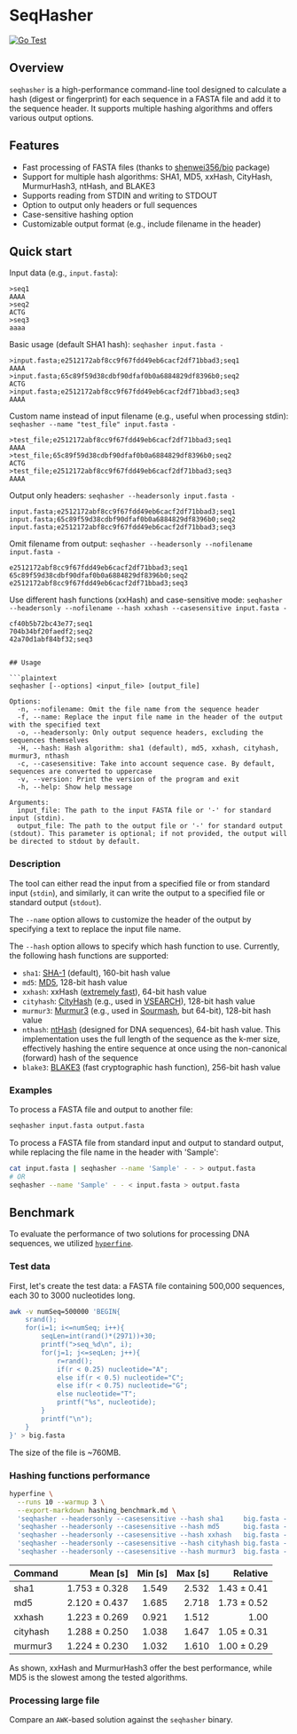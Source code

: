 # SeqHasher

[![Go Test](https://github.com/vmikk/seqhasher/actions/workflows/go-test.yml/badge.svg)](https://github.com/vmikk/seqhasher/actions/workflows/go-test.yml)

## Overview
`seqhasher` is a high-performance command-line tool designed to calculate a hash (digest or fingerprint) for each sequence in a FASTA file and add it to the sequence header. It supports multiple hashing algorithms and offers various output options.

## Features

- Fast processing of FASTA files (thanks to [shenwei356/bio](https://github.com/shenwei356/bio) package)
- Support for multiple hash algorithms: SHA1, MD5, xxHash, CityHash, MurmurHash3, ntHash, and BLAKE3
- Supports reading from STDIN and writing to STDOUT
- Option to output only headers or full sequences
- Case-sensitive hashing option
- Customizable output format (e.g., include filename in the header)

## Quick start

Input data (e.g., `input.fasta`):
```
>seq1
AAAA
>seq2
ACTG
>seq3
aaaa
``` 

Basic usage (default SHA1 hash):
`seqhasher input.fasta -`
```
>input.fasta;e2512172abf8cc9f67fdd49eb6cacf2df71bbad3;seq1
AAAA
>input.fasta;65c89f59d38cdbf90dfaf0b0a6884829df8396b0;seq2
ACTG
>input.fasta;e2512172abf8cc9f67fdd49eb6cacf2df71bbad3;seq3
AAAA
```

Custom name instead of input filename (e.g., useful when processing stdin):
`seqhasher --name "test_file" input.fasta -`
```
>test_file;e2512172abf8cc9f67fdd49eb6cacf2df71bbad3;seq1
AAAA
>test_file;65c89f59d38cdbf90dfaf0b0a6884829df8396b0;seq2
ACTG
>test_file;e2512172abf8cc9f67fdd49eb6cacf2df71bbad3;seq3
AAAA
```

Output only headers:
`seqhasher --headersonly input.fasta -`
```
input.fasta;e2512172abf8cc9f67fdd49eb6cacf2df71bbad3;seq1
input.fasta;65c89f59d38cdbf90dfaf0b0a6884829df8396b0;seq2
input.fasta;e2512172abf8cc9f67fdd49eb6cacf2df71bbad3;seq3
```

Omit filename from output:
`seqhasher --headersonly --nofilename input.fasta -`
```
e2512172abf8cc9f67fdd49eb6cacf2df71bbad3;seq1
65c89f59d38cdbf90dfaf0b0a6884829df8396b0;seq2
e2512172abf8cc9f67fdd49eb6cacf2df71bbad3;seq3
```

Use different hash functions (xxHash) and case-sensitive mode:
`seqhasher --headersonly --nofilename --hash xxhash --casesensitive input.fasta -`
```
cf40b5b72bc43e77;seq1
704b34bf20faedf2;seq2
42a70d1abf84bf32;seq3
```
```

## Usage

```plaintext
seqhasher [--options] <input_file> [output_file]

Options:
  -n, --nofilename: Omit the file name from the sequence header
  -f, --name: Replace the input file name in the header of the output with the specified text
  -o, --headersonly: Only output sequence headers, excluding the sequences themselves
  -H, --hash: Hash algorithm: sha1 (default), md5, xxhash, cityhash, murmur3, nthash
  -c, --casesensitive: Take into account sequence case. By default, sequences are converted to uppercase
  -v, --version: Print the version of the program and exit
  -h, --help: Show help message

Arguments:
  input_file: The path to the input FASTA file or '-' for standard input (stdin).
  output_file: The path to the output file or '-' for standard output (stdout). This parameter is optional; if not provided, the output will be directed to stdout by default.
```

### Description

The tool can either read the input from a specified file or from standard input (`stdin`), 
and similarly, it can write the output to a specified file or standard output (`stdout`).  

The `--name` option allows to customize the header of the output by specifying 
a text to replace the input file name.

The `--hash` option allows to specify which hash function to use. 
Currently, the following hash functions are supported:  
- `sha1`: [SHA-1](https://en.wikipedia.org/wiki/SHA-1) (default), 160-bit hash value
- `md5`: [MD5](https://en.wikipedia.org/wiki/MD5), 128-bit hash value
- `xxhash`: xxHash ([extremely fast](https://xxhash.com/)), 64-bit hash value
- `cityhash`: [CityHash](https://opensource.googleblog.com/2011/04/introducing-cityhash.html) (e.g., used in [VSEARCH](https://github.com/torognes/vsearch/)), 128-bit hash value
- `murmur3`: [Murmur3](https://en.wikipedia.org/wiki/MurmurHash) (e.g., used in [Sourmash](https://github.com/sourmash-bio/sourmash), but 64-bit), 128-bit hash value
- `nthash`: [ntHash](https://github.com/bcgsc/ntHash) (designed for DNA sequences), 64-bit hash value. This implementation uses the full length of the sequence as the k-mer size, effectively hashing the entire sequence at once using the non-canonical (forward) hash of the sequence
- `blake3`: [BLAKE3](https://github.com/BLAKE3-team/BLAKE3) (fast cryptographic hash function), 256-bit hash value

### Examples

To process a FASTA file and output to another file:
```bash
seqhasher input.fasta output.fasta
```

To process a FASTA file from standard input and output to standard output, while replacing the file name in the header with 'Sample':
```bash
cat input.fasta | seqhasher --name 'Sample' - - > output.fasta
# OR
seqhasher --name 'Sample' - - < input.fasta > output.fasta
```

## Benchmark

To evaluate the performance of two solutions for processing DNA sequences, 
we utilized [`hyperfine`](https://github.com/sharkdp/hyperfine).

### Test data

First, let's create the test data: 
a FASTA file containing 500,000 sequences, each 30 to 3000 nucleotides long.

```bash
awk -v numSeq=500000 'BEGIN{
    srand();
    for(i=1; i<=numSeq; i++){
        seqLen=int(rand()*(2971))+30;
        printf(">seq_%d\n", i);
        for(j=1; j<=seqLen; j++){
            r=rand();
            if(r < 0.25) nucleotide="A";
            else if(r < 0.5) nucleotide="C";
            else if(r < 0.75) nucleotide="G";
            else nucleotide="T";
            printf("%s", nucleotide);
        }
        printf("\n");
    }
}' > big.fasta
```
The size of the file is ~760MB.


### Hashing functions performance

```bash
hyperfine \
  --runs 10 --warmup 3 \
  --export-markdown hashing_benchmark.md \
  'seqhasher --headersonly --casesensitive --hash sha1     big.fasta - > /dev/null' \
  'seqhasher --headersonly --casesensitive --hash md5      big.fasta - > /dev/null' \
  'seqhasher --headersonly --casesensitive --hash xxhash   big.fasta - > /dev/null' \
  'seqhasher --headersonly --casesensitive --hash cityhash big.fasta - > /dev/null' \
  'seqhasher --headersonly --casesensitive --hash murmur3  big.fasta - > /dev/null'
```

| Command    |      Mean [s] | Min [s] | Max [s] |    Relative |
|:---------- | -------------:| -------:| -------:| -----------:|
| sha1     | 1.753 ± 0.328 |   1.549 |   2.532 | 1.43 ± 0.41 |
| md5      | 2.120 ± 0.437 |   1.685 |   2.718 | 1.73 ± 0.52 |
| xxhash   | 1.223 ± 0.269 |   0.921 |   1.512 | 1.00        |
| cityhash | 1.288 ± 0.250 |   1.038 |   1.647 | 1.05 ± 0.31 |
| murmur3  | 1.224 ± 0.230 |   1.032 |   1.610 | 1.00 ± 0.29 |

As shown, xxHash and MurmurHash3 offer the best performance, while MD5 is the slowest among the tested algorithms.


### Processing large file

Compare an `AWK`-based solution against the `seqhasher` binary.


